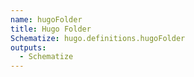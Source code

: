 ```yaml
---
name: hugoFolder
title: Hugo Folder
Schematize: hugo.definitions.hugoFolder
outputs:
  - Schematize
---
```

